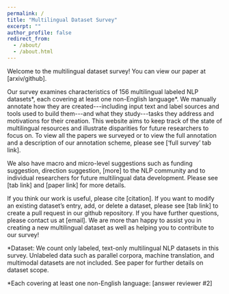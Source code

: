 ```yaml
---
permalink: /
title: "Multilingual Dataset Survey"
excerpt: ""
author_profile: false
redirect_from: 
  - /about/
  - /about.html
---
```


Welcome to the multilingual dataset survey! You can view our paper at [arxiv/github]. 

Our survey examines characteristics of 156 multilingual labeled NLP datasets*, each covering at least one non-English language*. We manually annotate how they are created---including input text and label sources and tools used to build them---and what they study---tasks they address and motivations for their creation. This website aims to keep track of the state of multilingual resources and illustrate disparities for future researchers to focus on. To view all the papers we surveyed or to view the full annotation and a description of our annotation scheme, please see [‘full survey’ tab link].

We also have macro and micro-level suggestions such as funding suggestion, direction suggestion, [more] to the NLP community and to individual researchers for future multilingual data development. Please see [tab link] and [paper link] for more details.

If you think our work is useful, please cite [citation]. If you want to modify an existing dataset’s entry, add, or delete a dataset, please see [tab link] to create a pull request in our github repository. If you have further questions, please contact us at [email]. We are more than happy to assist you in creating a new multilingual dataset as well as helping you to contribute to our survey!

*Dataset: We count only labeled, text-only multilingual NLP datasets in this survey. Unlabeled data such as parallel corpora, machine translation, and multimodal datasets are not included. See paper for further details on dataset scope.


*Each covering at least one non-English language: [answer reviewer #2]